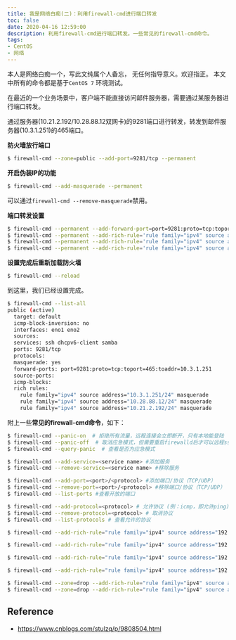 ```yaml
---
title: 我是网络白痴(二)：利用firewall-cmd进行端口转发
toc: false
date: 2020-04-16 12:59:00
description: 利用firewall-cmd进行端口转发。一些常见的firewall-cmd命令。
tags:
- CentOS
- 网络
---
```


本人是网络白痴一个，写此文纯属个人备忘， 无任何指导意义。欢迎指正。
本文中所有的命令都是基于`CentOS 7` 环境测试。



在最近的一个业务场景中，客户端不能直接访问邮件服务器，需要通过某服务器进行端口转发。

通过服务器(10.21.2.192/10.28.88.12双网卡)的9281端口进行转发，转发到邮件服务器(10.3.1.251)的465端口。

**防火墙放行端口**

```bash
$ firewall-cmd --zone=public --add-port=9281/tcp --permanent
```

**开启伪装IP的功能**

```bash
$ firewall-cmd --add-masquerade --permanent
```

可以通过`firewall-cmd --remove-masquerade`禁用。

**端口转发设置**

```bash
$ firewall-cmd --permanent --add-forward-port=port=9281:proto=tcp:toport=465:toaddr=10.3.1.251
$ firewall-cmd --permanent --add-rich-rule='rule family="ipv4" source address="10.3.1.251/24" masquerade'
$ firewall-cmd --permanent --add-rich-rule='rule family="ipv4" source address="10.28.88.12/24" masquerade'
$ firewall-cmd --permanent --add-rich-rule='rule family="ipv4" source address="10.21.2.192/24" masquerade'
```

**设置完成后重新加载防火墙**

```bash
$ firewall-cmd --reload
```

到这里，我们已经设置完成。

```bash
$ firewall-cmd --list-all
public (active)
  target: default
  icmp-block-inversion: no
  interfaces: eno1 eno2
  sources: 
  services: ssh dhcpv6-client samba
  ports: 9281/tcp
  protocols: 
  masquerade: yes
  forward-ports: port=9281:proto=tcp:toport=465:toaddr=10.3.1.251
  source-ports: 
  icmp-blocks: 
  rich rules: 
	rule family="ipv4" source address="10.3.1.251/24" masquerade
	rule family="ipv4" source address="10.28.88.12/24" masquerade
	rule family="ipv4" source address="10.21.2.192/24" masquerade
```

附上一些**常见的firewall-cmd命令**，如下：

```bash
$ firewall-cmd --panic-on  # 拒绝所有流量，远程连接会立即断开，只有本地能登陆
$ firewall-cmd --panic-off  # 取消应急模式，但需要重启firewalld后才可以远程ssh
$ firewall-cmd --query-panic  # 查看是否为应急模式

$ firewall-cmd --add-service=<service name> #添加服务
$ firewall-cmd --remove-service=<service name> #移除服务

$ firewall-cmd --add-port=<port>/<protocol> #添加端口/协议（TCP/UDP）
$ firewall-cmd --remove-port=<port>/<protocol> #移除端口/协议（TCP/UDP）
$ firewall-cmd --list-ports #查看开放的端口

$ firewall-cmd --add-protocol=<protocol> # 允许协议 (例：icmp，即允许ping)
$ firewall-cmd --remove-protocol=<protocol> # 取消协议
$ firewall-cmd --list-protocols # 查看允许的协议

$ firewall-cmd --add-rich-rule="rule family="ipv4" source address="192.168.2.1" accept" # 表示允许来自192.168.2.1的所有流量

$ firewall-cmd --add-rich-rule="rule family="ipv4" source address="192.168.2.208" protocol value="icmp" accept" # 允许192.168.2.208主机的icmp协议，即允许192.168.2.208主机ping

$ firewall-cmd --add-rich-rule="rule family="ipv4" source address="192.168.2.208" service name="ssh" accept" # 允许192.168.2.208主机访问ssh服务

$ firewall-cmd --add-rich-rule="rule family="ipv4" source address="192.168.2.1" port protocol="tcp" port="22" accept" # 允许192.168.2.1主机访问22端口

$ firewall-cmd --zone=drop --add-rich-rule="rule family="ipv4" source address="192.168.2.0/24" port protocol="tcp" port="22" accept" # 允许192.168.2.0/24网段的主机访问22端口 
$ firewall-cmd --zone=drop --add-rich-rule="rule family="ipv4" source address="192.168.2.0/24" port protocol="tcp" port="22" reject" # 禁止192.168.2.0/24网段的主机访问22端口
```

## Reference

- https://www.cnblogs.com/stulzq/p/9808504.html